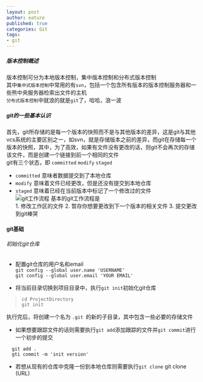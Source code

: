 ```yaml
---
layout: post
author: eature
published: true
categories: Git
tags:
- git
---
```

##### 版本控制概述
  版本控制可分为本地版本控制，集中版本控制和分布式版本控制  
  其中`集中式版本控制`中常用的有`svn`，包括一个包含所有版本的版本控制服务器和一些熊中央服务器检索出文件的主机  
  `分布式版本控制`中就浪的就是`git`了，哈哈，浪一波
##### git的一些基本认识
首先，git所存储的是每一个版本的快照而不是与其他版本的差异，这是git与其他vcs系统的主要区别之一，如svn，就是存储版本之前的差异，而git在存储每一个版本的快照，其中，为了高效，如果有文件没有更改的话，则git不会再次的存储该文件，而是创建一个链接到前一个相同的文件  
git有三个状态，即 `committed` `modify` `staged`  
* `committed` 意味者数据提交到了本地仓库
* `modify` 意味着文件已经更改，但是还没有提交到本地仓库
* `staged` 意味着已经在当前版本中标记了一个修改过的文件  
![git工作流程](https://git-scm.com/book/en/v2/images/areas.png)
基本的git工作流程是  
        1. 修改工作区的文件
        2. 暂存你想要更改到下一个版本的相关文件
        3. 提交更改到git棒哭


#### git基础
###### 初始化git仓库

* 配置git仓库的用户名和email  
`git config --global user.name 'USERNAME'`  
`git config --global user.email 'YOUR EMAIL'`


* 将当前目录切换到项目目录中，执行`git init`初始化git仓库  
> `cd ProjectDirectory`    
> `git init`  

执行完后，将创建一个名为 `.git `的新的子目录，其中包含一些必要的存储文件  
* 如果想要跟踪文件的话则需要执行`git add`添加跟踪的文件并`git commit`进行一个初步的提交
```
  git add .
  gti commit -m 'init version'
```
* 若想从现有的仓库中克隆一份到本地仓库则需要执行`git clone`
        git clone (URL)
